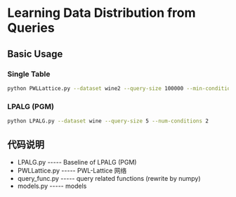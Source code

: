 # Learning Data Distribution from Queries

## Basic Usage

### Single Table

```bash
python PWLLattice.py --dataset wine2 --query-size 100000 --min-conditions 1 --max-conditions 2 --epochs 2000 --bs 10000 --loss MSE
```

### LPALG (PGM)
```bash
python LPALG.py --dataset wine --query-size 5 --num-conditions 2
```

## 代码说明

- LPALG.py          ----- Baseline of LPALG (PGM)
- PWLLattice.py     ----- PWL-Lattice 网络
- query_func.py     ----- query related functions (rewrite by numpy)
- models.py         ----- models
